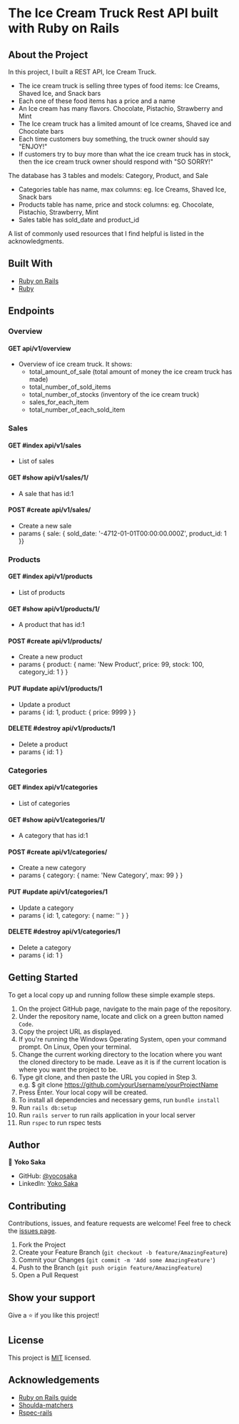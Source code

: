 # The Ice Cream Truck Rest API built with Ruby on Rails

## About the Project

In this project, I built a REST API, Ice Cream Truck.

- The ice cream truck is selling three types of food items: Ice Creams, Shaved Ice, and Snack bars
- Each one of these food items has a price and a name
- An Ice cream has many flavors. Chocolate, Pistachio, Strawberry and Mint
- The Ice cream truck has a limited amount of Ice creams, Shaved ice and Chocolate bars
- Each time customers buy something, the truck owner should say "ENJOY!"
- If customers try to buy more than what the ice cream truck has in stock, then the ice cream truck owner should respond with "SO SORRY!"

The database has 3 tables and models: Category, Product, and Sale

- Categories table has name, max columns: eg. Ice Creams, Shaved Ice, Snack bars
- Products table has name, price and stock columns: eg. Chocolate, Pistachio, Strawberry, Mint
- Sales table has sold_date and product_id

A list of commonly used resources that I find helpful is listed in the acknowledgments.

## Built With

- [Ruby on Rails](https://rubyonrails.org/)
- [Ruby](https://www.ruby-lang.org/en/)

## Endpoints

### Overview

#### GET api/v1/overview

- Overview of ice cream truck. It shows:
  - total_amount_of_sale (total amount of money the ice cream truck has made)
  - total_number_of_sold_items
  - total_number_of_stocks (inventory of the ice cream truck)
  - sales_for_each_item
  - total_number_of_each_sold_item

### Sales

#### GET #index api/v1/sales

- List of sales

#### GET #show api/v1/sales/1/

- A sale that has id:1

#### POST #create api/v1/sales/

- Create a new sale
- params { sale: { sold_date: '-4712-01-01T00:00:00.000Z', product_id: 1 }}

### Products

#### GET #index api/v1/products

- List of products

#### GET #show api/v1/products/1/

- A product that has id:1

#### POST #create api/v1/products/

- Create a new product
- params {
  product: {
  name: 'New Product',
  price: 99,
  stock: 100,
  category_id: 1
  }
  }

#### PUT #update api/v1/products/1

- Update a product
- params {
  id: 1,
  product: {
  price: 9999
  }
  }

#### DELETE #destroy api/v1/products/1

- Delete a product
- params { id: 1 }

### Categories

#### GET #index api/v1/categories

- List of categories

#### GET #show api/v1/categories/1/

- A category that has id:1

#### POST #create api/v1/categories/

- Create a new category
- params {
  category: {
    name: 'New Category',
    max: 99
    }
  }

#### PUT #update api/v1/categories/1

- Update a category
- params {
  id: 1,
  category: {
    name: ''
    }
  }

#### DELETE #destroy api/v1/categories/1

- Delete a category
- params { id: 1 }

## Getting Started

To get a local copy up and running follow these simple example steps.

1. On the project GitHub page, navigate to the main page of the repository.
2. Under the repository name, locate and click on a green button named `Code`.
3. Copy the project URL as displayed.
4. If you're running the Windows Operating System, open your command prompt. On Linux, Open your terminal.
5. Change the current working directory to the location where you want the cloned directory to be made. Leave as it is if the current location is where you want the project to be.
6. Type git clone, and then paste the URL you copied in Step 3. <br>
   e.g. $ git clone https://github.com/yourUsername/yourProjectName
7. Press Enter. Your local copy will be created.
8. To install all dependencies and necessary gems, run `bundle install`
9. Run `rails db:setup`
10. Run `rails server` to run rails application in your local server
11. Run `rspec` to run rspec tests

## Author

👤 **Yoko Saka**

- GitHub: [@yocosaka](https://github.com/yocosaka)
- LinkedIn: [Yoko Saka](https://www.linkedin.com/in/yokosaka)

## Contributing

Contributions, issues, and feature requests are welcome!
Feel free to check the [issues page](../../issues).

1. Fork the Project
2. Create your Feature Branch (`git checkout -b feature/AmazingFeature`)
3. Commit your Changes (`git commit -m 'Add some AmazingFeature'`)
4. Push to the Branch (`git push origin feature/AmazingFeature`)
5. Open a Pull Request

## Show your support

Give a ⭐️ if you like this project!

## License

This project is [MIT](./LICENSE) licensed.

## Acknowledgements

- [Ruby on Rails guide](https://guides.rubyonrails.org/api_documentation_guidelines.html)
- [Shoulda-matchers](https://github.com/thoughtbot/shoulda-matchers)
- [Rspec-rails](https://github.com/rspec/rspec-rails)
